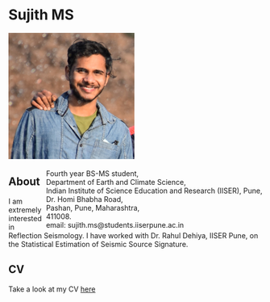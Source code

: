# Sujith MS
  
<p style="text-align:left;">
  <img src="media/profile.jpg" width="250"/>
    <span style="float:right;"> <br>
  Fourth year BS-MS student,<br>
  Department of Earth and Climate Science,<br>
  Indian Institute of Science Education and Research (IISER), Pune,<br>
  Dr. Homi Bhabha Road,<br>
  Pashan, Pune, Maharashtra,<br>
  411008.<br>
  email: sujith.ms@students.iiserpune.ac.in<br>
   
  </span>
</p>
 
## About
I am extremely interested in Reflection Seismology. I have worked with Dr. Rahul Dehiya, IISER Pune, on the Statistical Estimation of Seismic Source Signature.

## CV
Take a look at my CV [here](./CV.md)

